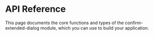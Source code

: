 # API Reference

This page documents the core functions and types of the confirm-extended-dialog module, which you can use to build your application.